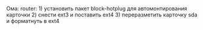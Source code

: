 Ома:
	router:
		1) установить пакет block-hotplug для автомонтирования карточки
		2) снести ext3 и поставить ext4
		3) переразметить карточку sda<sda1> и форматнуть в ext4


		

